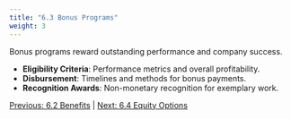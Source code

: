 ```yaml
---
title: "6.3 Bonus Programs"
weight: 3
---
```


Bonus programs reward outstanding performance and company success.

- **Eligibility Criteria**: Performance metrics and overall profitability.
- **Disbursement**: Timelines and methods for bonus payments.
- **Recognition Awards**: Non-monetary recognition for exemplary work.

[Previous: 6.2 Benefits](/handbook/compensation-and-benefits/benefits/) | [Next: 6.4 Equity Options](/handbook/compensation-and-benefits/equity-options/)
